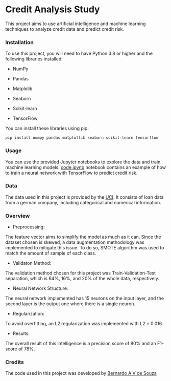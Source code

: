 # Credit Analysis Study

This project aims to use artificial intelligence and machine learning techniques to analyze credit data and predict credit risk.

### Installation
To use this project, you will need to have Python 3.8 or higher and the following libraries installed:

- NumPy

- Pandas

- Matplolib
 
- Seaborn

- Scikit-learn

- TensorFlow 

You can install these libraries using pip:

`pip install numpy pandas matplotlib seaborn scikit-learn tensorflow`

### Usage
You can use the provided Jupyter notebooks to explore the data and train machine learning models. [code.ipynb](https://github.com/bernardoavsouza/credit-analysis/blob/main/code.ipynb) notebook contains an example of how to train a neural network with TensorFlow to predict credit risk.

### Data
The data used in this project is provided by the [UCI](https://archive.ics.uci.edu/ml/datasets/statlog+(german+credit+data)). It consists of loan data from a german company, including categorical and numerical information.


### Overview

- Preprocessing:

The feature vector aims to simplify the model as much as it can. 
Since the dataset chosen is skewed, a data augmentation methodology was implemented to mitigate this issue. To do so, SMOTE algorithm was used to match the amount of sample of each class.


- Validaton Method:

The validation method chosen for this project was Train-Validation-Test separation, which is 64%, 16%, and 20% of the whole data, respectively.


- Neural Network Structure:

The neural network implemented has 15 neurons on the input layer, and the second layer is the output one where there is a single neuron.


- Regularization:

To avoid overfitting, an L2 regularization was implemented with L2 = 0.016.


- Results:

The overall result of this intelligence is a precision score of 80% and an F1-score of 78%.


### Credits
The code used in this project was developed by [Bernardo A V de Souza](https://www.linkedin.com/in/bernardoavsouza/)
